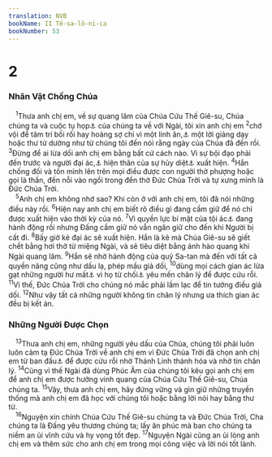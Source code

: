```yaml
---
translation: NVB
bookName: II Tê-sa-lô-ni-ca 
bookNumber: 53
---
```


<div class="title"><h1>2</h1><h3>Nhân Vật Chống Chúa </h3></div>
<span class="verse 2te_2_1"> <sup>1</sup>Thưa anh chị em, về sự quang lâm của Chúa Cứu Thế Giê-su, Chúa chúng ta và cuộc tụ họp<a data-toggle="tooltip" data-placement="bottom" title="Ctd: về sự chúng ta được tụ họp với Ngài">⚓</a> của chúng ta về với Ngài, tôi xin anh chị em </span>
<span class="verse 2te_2_2"><sup>2</sup>chớ vội để tâm trí bối rối hay hoảng sợ chỉ vì một linh ân,<a data-toggle="tooltip" data-placement="bottom" title="Nt: linh, thần linh">⚓</a> một lời giảng dạy hoặc thư từ dường như từ chúng tôi đến nói rằng ngày của Chúa đã đến rồi. </span>
<span class="verse 2te_2_3"><sup>3</sup>Đừng để ai lừa dối anh chị em bằng bất cứ cách nào. Vì sự bội đạo phải đến trước và người đại ác,<a data-toggle="tooltip" data-placement="bottom" title="Một số bản chép: vô luật pháp">⚓</a> hiện thân của sự hủy diệt<a data-toggle="tooltip" data-placement="bottom" title="Nt: con của sự hủy diệt">⚓</a> xuất hiện. </span>
<span class="verse 2te_2_4"><sup>4</sup>Hắn chống đối và tôn mình lên trên mọi điều được con người thờ phượng hoặc gọi là thần, đến nỗi vào ngồi trong đền thờ Đức Chúa Trời và tự xưng mình là Đức Chúa Trời. <br/></span>
<span class="verse 2te_2_5"> <sup>5</sup>Anh chị em không nhớ sao? Khi còn ở với anh chị em, tôi đã nói những điều này rồi. </span>
<span class="verse 2te_2_6"><sup>6</sup>Hiện nay anh chị em biết rõ điều gì đang cầm giữ để nó chỉ được xuất hiện vào thời kỳ của nó. </span>
<span class="verse 2te_2_7"><sup>7</sup>Vì quyền lực bí mật của tội ác<a data-toggle="tooltip" data-placement="bottom" title="Ctd: sự bất hợp pháp">⚓</a> đang hành động rồi nhưng Đấng cầm giữ nó vẫn ngăn giữ cho đến khi Người bị cất đi. </span>
<span class="verse 2te_2_8"><sup>8</sup>Bấy giờ kẻ đại ác sẽ xuất hiện. Hắn là kẻ mà Chúa Giê-su sẽ giết chết bằng hơi thở từ miệng Ngài, và sẽ tiêu diệt bằng ánh hào quang khi Ngài quang lâm. </span>
<span class="verse 2te_2_9"><sup>9</sup>Hắn sẽ nhờ hành động của quỷ Sa-tan mà đến với tất cả quyền năng cũng như dấu lạ, phép mầu giả dối, </span>
<span class="verse 2te_2_10"><sup>10</sup>dùng mọi cách gian ác lừa gạt những người hư mất<a data-toggle="tooltip" data-placement="bottom" title="Ctd: dùng mọi cách lừa gạt độc ác để lừa những người hư mất">⚓</a> vì họ từ chối<a data-toggle="tooltip" data-placement="bottom" title="Nt: không tiếp nhận lòng yêu mến chân lý">⚓</a> yêu mến chân lý để được cứu rỗi. </span>
<span class="verse 2te_2_11"><sup>11</sup>Vì thế, Đức Chúa Trời cho chúng nó mắc phải lầm lạc để tin tưởng điều giả dối. </span>
<span class="verse 2te_2_12"><sup>12</sup>Như vậy tất cả những người không tin chân lý nhưng ưa thích gian ác đều bị kết án. <br/></span>
<div class="title"><h3>Những Người Được Chọn </h3></div>
<span class="verse 2te_2_13"> <sup>13</sup>Thưa anh chị em, những người yêu dấu của Chúa, chúng tôi phải luôn luôn cảm tạ Đức Chúa Trời về anh chị em vì Đức Chúa Trời đã chọn anh chị em từ ban đầu<a data-toggle="tooltip" data-placement="bottom" title="Ctd: như những trái đầu mùa">⚓</a> để được cứu rỗi nhờ Thánh Linh thánh hóa và nhờ tin chân lý. </span>
<span class="verse 2te_2_14"><sup>14</sup>Cũng vì thế Ngài đã dùng Phúc Âm của chúng tôi kêu gọi anh chị em để anh chị em được hưởng vinh quang của Chúa Cứu Thế Giê-su, Chúa chúng ta. </span>
<span class="verse 2te_2_15"><sup>15</sup>Vậy, thưa anh chị em, hãy đứng vững và gìn giữ những truyền thống mà anh chị em đã học với chúng tôi hoặc bằng lời nói hay bằng thư từ. <br/></span>
<span class="verse 2te_2_16"> <sup>16</sup>Nguyện xin chính Chúa Cứu Thế Giê-su chúng ta và Đức Chúa Trời, Cha chúng ta là Đấng yêu thương chúng ta; lấy ân phúc mà ban cho chúng ta niềm an ủi vĩnh cửu và hy vọng tốt đẹp. </span>
<span class="verse 2te_2_17"><sup>17</sup>Nguyện Ngài cũng an ủi lòng anh chị em và thêm sức cho anh chị em trong mọi công việc và lời nói tốt lành. <br/></span>
